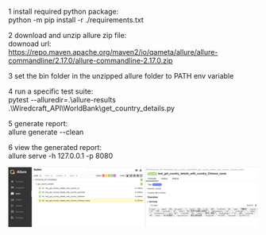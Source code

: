 1 install required python package:\
python -m pip install -r ./requirements.txt

2 download and unzip allure zip file:\
downoad url:\
https://repo.maven.apache.org/maven2/io/qameta/allure/allure-commandline/2.17.0/allure-commandline-2.17.0.zip

3 set the bin folder in the unzipped allure folder to PATH env variable

4 run a specific test suite:\
pytest --alluredir=.\allure-results .\Wiredcraft_API\WorldBank\get_country_details.py

5 generate report:\
allure generate --clean

6 view the generated report:\
allure serve -h 127.0.0.1 -p 8080

![img.png](img.png)


